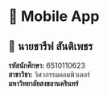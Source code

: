 # 📱 Mobile App 

## 👤 นายชารีฟ สันติเพชร  
**รหัสนักศึกษา:** 6510110623  
**สาขาวิชา:** วิศวกรรมคอมพิวเตอร์  
**มหาวิทยาลัยสงขลานครินทร์**
